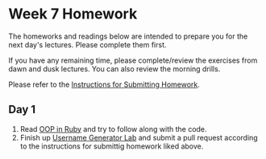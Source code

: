 # Week 7 Homework

The homeworks and readings below are intended to prepare you for the next day's lectures. Please complete them first.

If you have any remaining time, please complete/review the exercises from dawn and dusk lectures. You can also review the morning drills.

Please refer to the [Instructions for Submitting Homework](/how-to/homework-submission.md).


## Day 1

1. Read [OOP in Ruby](https://github.com/SF-WDI-LABS/shared_modules/tree/master/04-ruby-rails/ruby-oop/27/oop-reading.md) and try to follow along with the code.
2. Finish up [Username Generator Lab](https://github.com/sf-wdi-27-28/username_generator) and submit a pull request according to the instructions for submittig homework liked above. 

<!-- 3. More Practice (Don't spend more than 1 hour on this) -->

<!--
## Day 2

1. Reading
2. Bonus/Stretch
3. More OO Practice (Don't spend more than 2 hrs on this)
    * [Wheel Of Fortune](https://github.com/sf-wdi-27-28/wheel_of_fortune)

Please use any remaining time to complete and review the exercises from dawn & dusk.
-->

<!--
## Day 3

1. Reading
2. Bonus/Stretch

Please use any remaining time to complete and review the exercises from dawn & dusk.
-->

<!--
## Day 4

1. Reading
2. Friday Review Prep
    - Complete the [Week 1 Self-Assessment](#PENDING) and identify 2 topics you want to review tomorrow
    - Ask and/or upvote 3 questions on QuestionCookie: http://www.questioncookie.com/wdi-27-28-w7-review

Please use any remaining time to complete and review the exercises from dawn & dusk.
-->

<!--
## Day 5 - Weekend Homework

1. Reading
2. Weekend Lab

Please use any remaining time to review exercises/drills from the week! And don't forget to sleep!
-->
